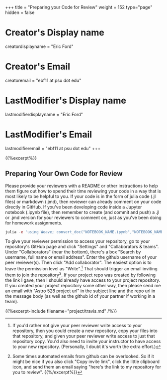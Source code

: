 +++
title = "Preparing your Code for Review"
weight = 152
type="page"
hidden = false

# Creator's Display name
creatordisplayname = "Eric Ford"
# Creator's Email
creatoremail = "ebf11 at psu dot edu"
# LastModifier's Display name
lastmodifierdisplayname = "Eric Ford"
# LastModifier's Email
lastmodifieremail = "ebf11 at psu dot edu"
+++

{{%excerpt%}}
## Preparing Your Own Code for Review
Please provide your reviewers with a README or other instructions to help them figure out how to spend their time reviewing your code in a way that is most likely to be helpful to you.
If your code is in the form of julia code (.jl files) or markdown (.jmd), then reviewer can already comment on your code directly in GitHub.  If you've been developing code inside a Jupyter notebook (.ipynb file), then remember to create (and commit and push) a .jl or .jmd version for your reviewers to comment on, just as you've been doing for homework assignments.
```julia
julia -e 'using Weave; convert_doc("NOTEBOOK_NAME.ipynb","NOTEBOOK_NAME.jmd")'
```
To give your reviewer permission to access your repository, go to your repository's GitHub page and click "Settings" and "Collaborators & teams".  Under "Collaborators" (near the bottom), there's a box "Search by username, full name or email address".  Enter the github username of your peer reviewer(s).  Then click "Add collaborator".  The easiest option is to leave the permission level as "Write".[^1]  That should trigger an email inviting them to join the repository[^2].  If your project repo was created by following the link I gave, then I should already have access to your project repository.  If you created your project repository some other way, then please send me an email with "Astro 528 project url" in the subject line and the repo url in the message body (as well as the github id of your partner if working in a team).

[^1]: If you'd rather not give your peer reviewer write access to your repository, then you could create a new repository, copy your files into that repository, and given your peer reviewer write access to just that repository copy.  You'd also need to invite your instructor to have access to your new repository.  (Personally, I doubt it's worth the extra effort.)

[^2]:  Some times automated emails from github can be overlooked.  So if it might be nice if you also click "Copy invite link", click the little clipboard icon, and send them an email saying "here's the link to my repository for you to review".
{{%/excerpt%}}


{{%excerpt-include filename="project/travis.md" /%}}




